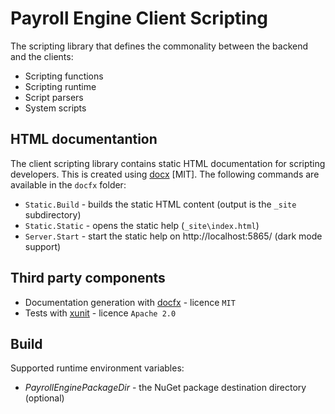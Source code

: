 <h1>Payroll Engine Client Scripting</h1>

The scripting library that defines the commonality between the backend and the clients:
- Scripting functions
- Scripting runtime
- Script parsers
- System scripts

## HTML documentantion
The client scripting library contains static HTML documentation for scripting developers. This is created using [docx](https://github.com/dotnet/docfx) [MIT]. The following commands are available in the `docfx` folder:
- `Static.Build` - builds the static HTML content (output is the `_site` subdirectory)
- `Static.Static` - opens the static help (`_site\index.html`)
- `Server.Start` - start the static help on http://localhost:5865/ (dark mode support)

## Third party components
- Documentation generation with [docfx](https://github.com/dotnet/docfx/) - licence `MIT`
- Tests with [xunit](https://github.com/xunit) - licence `Apache 2.0`

## Build
Supported runtime environment variables:
- *PayrollEnginePackageDir* - the NuGet package destination directory (optional)
